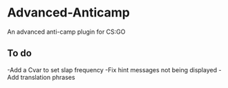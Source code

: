 # Advanced-Anticamp
An advanced anti-camp plugin for CS:GO

## To do ##
-Add a Cvar to set slap frequency
-Fix hint messages not being displayed
-Add translation phrases

